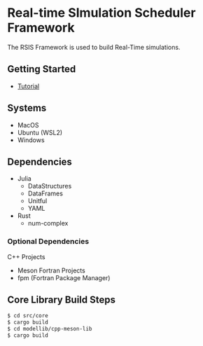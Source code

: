 # Real-time SImulation Scheduler Framework

The RSIS Framework is used to build Real-Time simulations.

## Getting Started
- [Tutorial](docs/Tutorial.md)

## Systems
- MacOS
- Ubuntu (WSL2)
- Windows

## Dependencies
- Julia
    - DataStructures
    - DataFrames
    - Unitful
    - YAML
- Rust
    - num-complex

### Optional Dependencies
C++ Projects
- Meson
Fortran Projects
- fpm (Fortran Package Manager)

## Core Library Build Steps
```bash
$ cd src/core
$ cargo build
$ cd modellib/cpp-meson-lib
$ cargo build
```
